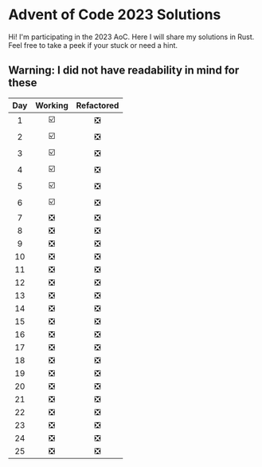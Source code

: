 # Advent of Code 2023 Solutions
Hi! I'm participating in the 2023 AoC. Here I will share my solutions in Rust. Feel free to take a peek if your stuck or need a hint. 
## **Warning: I did not have readability in mind for these**
| Day | Working | Refactored |
| :---: | :---: | :---: |
| 1 | ☑️ | ❎ |
| 2 | ☑️ | ❎ |
| 3 | ☑️ | ❎ |
| 4 | ☑️ | ❎ |
| 5 | ☑️ | ❎ |
| 6 | ☑️ | ❎ |
| 7 | ❎ | ❎ |
| 8 | ❎ | ❎ |
| 9 | ❎ | ❎ |
| 10 | ❎ | ❎ |
| 11 | ❎ | ❎ |
| 12 | ❎ | ❎ |
| 13 | ❎ | ❎ |
| 14 | ❎ | ❎ |
| 15 | ❎ | ❎ |
| 16 | ❎ | ❎ |
| 17 | ❎ | ❎ |
| 18 | ❎ | ❎ |
| 19 | ❎ | ❎ |
| 20 | ❎ | ❎ |
| 21 | ❎ | ❎ |
| 22 | ❎ | ❎ |
| 23 | ❎ | ❎ |
| 24 | ❎ | ❎ |
| 25 | ❎ | ❎ |
